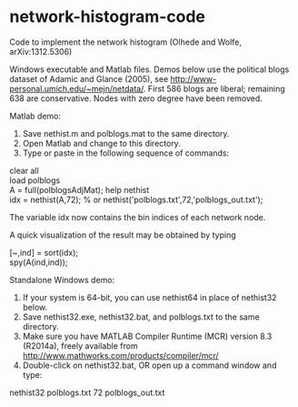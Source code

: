 network-histogram-code
======================

Code to implement the network histogram (Olhede and Wolfe, arXiv:1312.5306)

Windows executable and Matlab files.  Demos below use the political blogs dataset
of Adamic and Glance (2005), see http://www-personal.umich.edu/~mejn/netdata/.
First 586 blogs are liberal; remaining 638 are conservative.  Nodes with zero degree
have been removed.

Matlab demo:

1. Save nethist.m and polblogs.mat to the same directory. 
2. Open Matlab and change to this directory. 
3. Type or paste in the following sequence of commands: 

clear all  
load polblogs  
A = full(polblogsAdjMat);
help nethist  
idx = nethist(A,72); % or nethist('polblogs.txt',72,'polblogs_out.txt');

The variable idx now contains the bin indices of each network node.

A quick visualization of the result may be obtained by typing

[~,ind] = sort(idx);  
spy(A(ind,ind));  

Standalone Windows demo:

1. If your system is 64-bit, you can use nethist64 in place of nethist32 below.
2. Save nethist32.exe, nethist32.bat, and polblogs.txt to the same directory.
3. Make sure you have MATLAB Compiler Runtime (MCR) version 8.3 (R2014a),
freely available from http://www.mathworks.com/products/compiler/mcr/
4. Double-click on nethist32.bat, OR open up a command window and type:

nethist32 polblogs.txt 72 polblogs_out.txt
